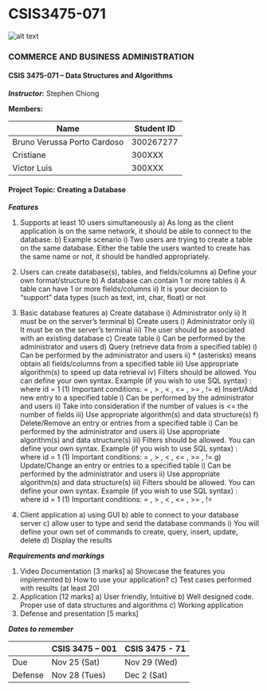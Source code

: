 # CSIS3475-071

![alt text](https://www.douglascollege.ca/-/media/9702A49D25404AAB8EB0DAB389A90B43.ashx "Douglas College Logo")

### COMMERCE AND BUSINESS ADMINISTRATION
#### CSIS 3475-071 – Data Structures and Algorithms
***Instructor:*** Stephen Chiong

**Members:**

| Name | Student ID |
| ------ | ------ |
| Bruno Verussa Porto Cardoso | 300267277 |
| Cristiane | 300XXX |
| Victor Luis | 300XXX |

#### Project Topic: Creating a Database

***Features***
1)  Supports at least 10 users simultaneously 
a)  As long as the client application is on the same network, it should be able to connect to the database. 
b)  Example scenario
i)  Two users are trying to create a table on the same database. Either the table the users wanted to create has the same name or not, it should be handled appropriately. 
2)  Users can create database(s), tables, and fields/columns
a)  Define your own format/structure
b)  A database can contain 1 or more tables
i)  A table can have 1 or more fields/columns
ii) It is your decision to “support” data types (such as text, int, char, float) or not
3)  Basic database features
a)  Create database
i)  Administrator only
ii) It must be on the server’s terminal
b)  Create users
i)  Administrator only
ii) It must be on the server’s terminal
iii)    The user should be associated with an existing database
c)  Create table
i)  Can be performed by the administrator and users
d)  Query (retrieve data from a specified table)
i)  Can be performed by the administrator and users
ii) * (asterisks) means obtain all fields/columns from a specified table
iii)    Use appropriate algorithm(s) to speed up data retrieval
iv) Filters should be allowed. You can define your own syntax. Example (if you wish to use SQL syntax) : where id = 1
(1) Important conditions: = , > , < , <= , >= , !=
e)  Insert/Add new entry to a specified table
i)  Can be performed by the administrator and users
ii) Take into consideration if the number of values is <= the number of fields
iii)    Use appropriate algorithm(s) and data structure(s)
f)  Delete/Remove an entry or entries from a specified table
i)  Can be performed by the administrator and users
ii) Use appropriate algorithm(s) and data structure(s)
iii)    Filters should be allowed. You can define your own syntax. Example (if you wish to use SQL syntax) : where id = 1
(1) Important conditions: = , > , < , <= , >= , != 
g)  Update/Change an entry or entries to a specified table
i)  Can be performed by the administrator and users
ii) Use appropriate algorithm(s) and data structure(s)
iii)    Filters should be allowed. You can define your own syntax. Example (if you wish to use SQL syntax) : where id = 1
(1) Important conditions: = , > , < , <= , >= , != 

4)  Client application
a)  using GUI
b)  able to connect to your database server
c)  allow user to type and send the database commands
i)  You will define your own set of commands to create, query, insert, update, delete
d)  Display the results 

***Requirements and markings***

1)  Video Documentation             [3 marks]
a)  Showcase the features you implemented
b)  How to use your application?
c)  Test cases performed with results (at least 20)
2)  Application                     [12 marks]
a)  User friendly, Intuitive
b)  Well designed code. Proper use of data structures and algorithms
c)  Working application
3)  Defense and presentation                [5 marks]


***Dates to remember***

|| CSIS 3475 – 001 | CSIS 3475 - 71 |
| ------ | ------ | ------ | 
| Due | Nov 25 (Sat) | Nov 29 (Wed) |
| Defense | Nov 28 (Tues) | Dec 2 (Sat) |

